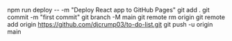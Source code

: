 npm run deploy -- -m "Deploy React app to GitHub Pages"
git add .
git commit -m "first commit"
git branch -M main
git remote rm origin
git remote add origin https://github.com/djcrump03/to-do-list.git
git push -u origin main
